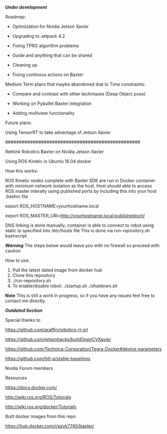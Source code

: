 
***Under development***


Roadmap:

- Optimization for Nvidia Jetson Xavier

- Upgrading to Jetpack 4.2

- Fixing TPRO algorithm problems

- Guide and anything that can be shared

- Cleaning up

- Fixing continous actions on Baxter


Medium Term plans that maybe abandoned due to Time constraints:


- Compare and contrast with other techniques (Deep Object pose)

- Working on Pybullet Baxter integration

- Adding multiview functionality


Future plans:

Using TensorRT to take advantage of Jetson Xavier


#################################################

Rethink Robotics Baxter on Nvidia Jetson Xavier


Using ROS Kinetic in Ubuntu 16.04 docker


How this works:


ROS Kinetic nodes complete with Baxter SDK are run in Docker container with minimum network isolation as the host.
Host should able to access ROS master interally using published ports
by including this into your host .bashrc file


export ROS_HOSTNAME=yourhostname.local

export ROS_MASTER_URI=http://yourhostname.local:publishedport/


DNS linking is done manually, container is able to connect to robot using static ip specified into 
/etc/hosts file
This is done via run-repository.sh bashscript




***Warning***
The steps below would leave you with no firewall so proceed with caution

How to use:

1. Pull the latest dated image from docker hub
2. Clone this repository
3. ./run-repository.sh
4. To enable/disable robot:
./startup.sh
./shutdown.sh


**Note** 
This is still a work in progress, so if you have any issues feel free to contact me directly.



***Outdated Section***

Special thanks to 

https://github.com/araffin/robotics-rl-srl

https://github.com/jetsonhacks/buildOpenCVXavier

https://github.com/Technica-Corporation/Tegra-Docker#device-parameters

https://github.com/hill-a/stable-baselines

Nvidia Forum members

Resources

https://docs.docker.com/

http://wiki.ros.org/ROS/Tutorials

http://wiki.ros.org/docker/Tutorials

Built docker images from this repo

https://hub.docker.com/r/ezvk7740/baxter/
